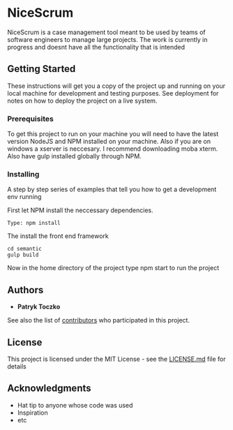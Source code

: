 # NiceScrum

NiceScrum is a case management tool meant to be used by teams of software engineers to manage large projects. The work is currently in progress and doesnt have all the functionality that is intended

## Getting Started

These instructions will get you a copy of the project up and running on your local machine for development and testing purposes. See deployment for notes on how to deploy the project on a live system.

### Prerequisites

To get this project to run on your machine you will need to have the latest version NodeJS and NPM installed on your machine. Also if you are on windows a xserver is neccesary. I recommend downloading moba xterm. Also have gulp installed globally through NPM.

### Installing

A step by step series of examples that tell you how to get a development env running

First let NPM install the neccessary dependencies.

```
Type: npm install
```

The install the front end framework

```
cd semantic
gulp build
```

Now in the home directory of the project type npm start to run the project

## Authors

* **Patryk Toczko** 

See also the list of [contributors](https://github.com/your/project/contributors) who participated in this project.

## License

This project is licensed under the MIT License - see the [LICENSE.md](LICENSE.md) file for details

## Acknowledgments

* Hat tip to anyone whose code was used
* Inspiration
* etc
